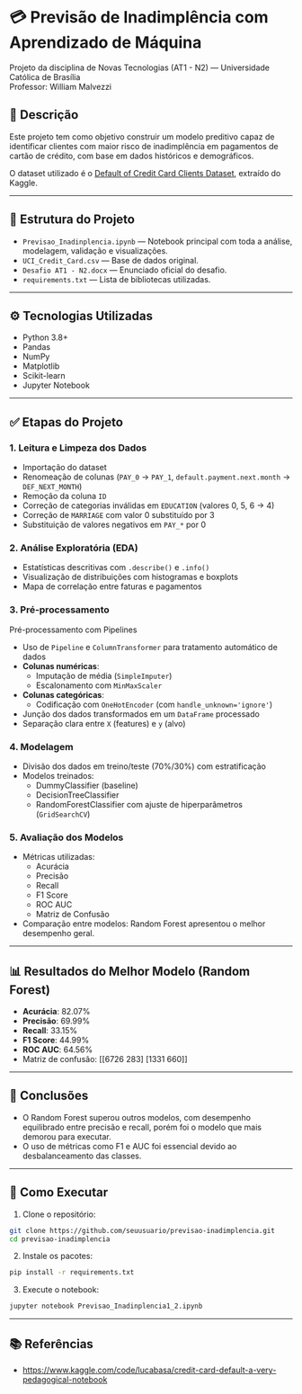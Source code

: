 # 💳 Previsão de Inadimplência com Aprendizado de Máquina

Projeto da disciplina de Novas Tecnologias (AT1 - N2) — Universidade Católica de Brasília  
Professor: William Malvezzi

## 📌 Descrição

Este projeto tem como objetivo construir um modelo preditivo capaz de identificar clientes com maior risco de inadimplência em pagamentos de cartão de crédito, com base em dados históricos e demográficos.

O dataset utilizado é o [Default of Credit Card Clients Dataset](https://www.kaggle.com/datasets/uciml/default-of-credit-card-clients-dataset), extraído do Kaggle.

---

## 📁 Estrutura do Projeto

- `Previsao_Inadinplencia.ipynb` — Notebook principal com toda a análise, modelagem, validação e visualizações.
- `UCI_Credit_Card.csv` — Base de dados original.
- `Desafio AT1 - N2.docx` — Enunciado oficial do desafio.
- `requirements.txt` — Lista de bibliotecas utilizadas.

---

## ⚙️ Tecnologias Utilizadas

- Python 3.8+
- Pandas
- NumPy
- Matplotlib
- Scikit-learn
- Jupyter Notebook

---

## ✅ Etapas do Projeto

### 1. Leitura e Limpeza dos Dados
- Importação do dataset
- Renomeação de colunas (`PAY_0` → `PAY_1`, `default.payment.next.month` → `DEF_NEXT_MONTH`)
- Remoção da coluna `ID`
- Correção de categorias inválidas em `EDUCATION` (valores 0, 5, 6 → 4)
- Correção de `MARRIAGE` com valor 0 substituído por 3
- Substituição de valores negativos em `PAY_*` por 0

### 2. Análise Exploratória (EDA)
- Estatísticas descritivas com `.describe()` e `.info()`
- Visualização de distribuições com histogramas e boxplots
- Mapa de correlação entre faturas e pagamentos

### 3. Pré-processamento
Pré-processamento com Pipelines
- Uso de `Pipeline` e `ColumnTransformer` para tratamento automático de dados
- **Colunas numéricas**:
  - Imputação de média (`SimpleImputer`)
  - Escalonamento com `MinMaxScaler`
- **Colunas categóricas**:
  - Codificação com `OneHotEncoder` (com `handle_unknown='ignore'`)
- Junção dos dados transformados em um `DataFrame` processado
- Separação clara entre `X` (features) e `y` (alvo)

### 4. Modelagem
- Divisão dos dados em treino/teste (70%/30%) com estratificação
- Modelos treinados:
  - DummyClassifier (baseline)
  - DecisionTreeClassifier
  - RandomForestClassifier com ajuste de hiperparâmetros (`GridSearchCV`)

### 5. Avaliação dos Modelos
- Métricas utilizadas:
  - Acurácia
  - Precisão
  - Recall
  - F1 Score
  - ROC AUC
  - Matriz de Confusão
- Comparação entre modelos: Random Forest apresentou o melhor desempenho geral.

---

## 📊 Resultados do Melhor Modelo (Random Forest)

- **Acurácia**: 82.07%
- **Precisão**: 69.99%
- **Recall**: 33.15%
- **F1 Score**: 44.99%
- **ROC AUC**: 64.56%
- Matriz de confusão: 
 [[6726  283]
 [1331  660]]

---

## 🧠 Conclusões

- O Random Forest superou outros modelos, com desempenho equilibrado entre precisão e recall, porém foi o modelo que mais demorou para executar.
- O uso de métricas como F1 e AUC foi essencial devido ao desbalanceamento das classes.

---

## 🚀 Como Executar

1. Clone o repositório:
```bash
git clone https://github.com/seuusuario/previsao-inadimplencia.git
cd previsao-inadimplencia
```

2. Instale os pacotes:
```bash
pip install -r requirements.txt
```

3. Execute o notebook:
```bash
jupyter notebook Previsao_Inadinplencia1_2.ipynb
```

---

## 📚 Referências

- https://www.kaggle.com/code/lucabasa/credit-card-default-a-very-pedagogical-notebook
